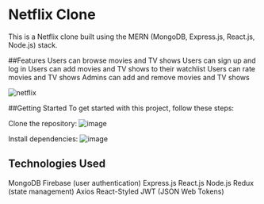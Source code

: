 # Netflix Clone
This is a Netflix clone built using the MERN (MongoDB, Express.js, React.js, Node.js) stack.

##Features
Users can browse movies and TV shows
Users can sign up and log in
Users can add movies and TV shows to their watchlist
Users can rate movies and TV shows
Admins can add and remove movies and TV shows

![netflix](https://user-images.githubusercontent.com/65946237/227498614-ff37bb9d-8530-4d68-b7da-f069add94ba5.gif)


##Getting Started
To get started with this project, follow these steps:

Clone the repository:
![image](https://user-images.githubusercontent.com/65946237/227496954-925391be-7acc-4954-a112-b1f1d6799c72.png)

Install dependencies:
![image](https://user-images.githubusercontent.com/65946237/227497136-0145e299-2ce3-4cd3-bbe5-affcabc066b1.png)


## Technologies Used
MongoDB 
Firebase (user authentication)
Express.js
React.js
Node.js
Redux (state management)
Axios
React-Styled 
JWT (JSON Web Tokens)
